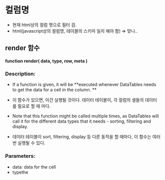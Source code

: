 # 컬럼명
- 현재 html상의 컬럼 명으로 필터 검.
- html(javascript상의 컬럼명, 테이블의 스키마 일치 해야 함) => 맞나..

## render 함수
 
#### function render( data, type, row, meta )

### Description:
- If a function is given, it will be **executed whenever DataTables needs to get the data for a cell in the column. ** 
- 이 함수가 있으면, 이건 실행될 것이다. 데이터 테이블이, 각 컬럼의 셀들의 데이터를 필요로 할 때 마다. 
 
- Note that this function might be called multiple times, as DataTables will call it for the different data types that it needs - sorting, filtering and display.

- 데이터 테이블이 sort, filtering, display 등 다른 동작을 할 때마다, 이 함수는 여러 번 실행될 수 있다.

### Parameters:

- data: data for the cell 
- typethe 
